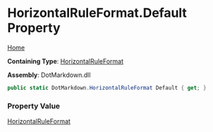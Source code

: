 # HorizontalRuleFormat\.Default Property

[Home](../../../README.md)

**Containing Type**: [HorizontalRuleFormat](../README.md)

**Assembly**: DotMarkdown\.dll

```csharp
public static DotMarkdown.HorizontalRuleFormat Default { get; }
```

### Property Value

[HorizontalRuleFormat](../README.md)


